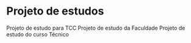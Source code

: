 # Projeto de estudos
Projeto de estudo para TCC
Projeto de estudo da Faculdade
Projeto de estudo do curso Técnico
